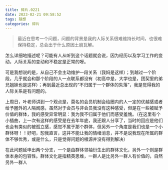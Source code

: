 ```yaml
---
title: 碎片.0221
date: 2023-02-21 09:58:52
tags: 随想
categories: 碎片
---
```


>最近在思考一个问题，问题的背景是我的人际关系很难维持长时间，也很难保持稳定，总会出于什么原因土崩瓦解。

怎么详细地描述呢？可能有人从听到这个话题就会说，因为经历以及学习工作的变动，人际关系的变动和不稳定是正常的呀。

可是我想说的是，从自己不会主动维护一段关系（我妈是这样）；到越过一个阶段，几乎就会和那个阶段的人一点联系都没有（初高中是，大学也是，团契里的弟兄姐妹也是这样）；再到最近总出现的“不归属于一个群体的失落”，我是觉得我的人际关系是有问题的。

上周日，叶老师讲到一个观点是，莫名的会员机制会给圈内的人一定的优越感或者给予圈外的人隔阂感，虽然对于会员与非会员我没有这种感受，但是在一些被赋予价值的群体，我的感受异常明显：我为我不归属于他们而感受羞愧。（在这里有个小插曲，上一次有这样的感受是在去年年底，我还跟人分享了，当时的回应是他们也会有类似的被孤立感，感觉不属于那个群体，但另外一个角度是我们也是一个小群体呀！！好吧，恕我直言，这并不能让我的情绪消息，并不是说我现在所属的群体不够优秀，或是什么，只是觉得问题的根源并没有得到解决）

在此问题延申出两个分支，一个是由群体领袖衍生出的群体文化，另外一个则是群体本身的包容性。群体文化是指精英思维，一群人是比另外一群人有价值的，自然另外一群人